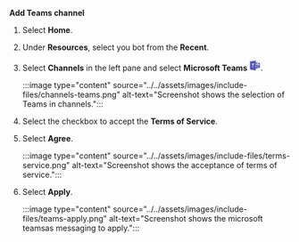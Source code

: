 **Add Teams channel**

1. Select **Home**.

1. Under **Resources**, select you bot from the **Recent**.

1. Select **Channels** in the left pane and select **Microsoft Teams** <img src="../../assets/images/include-files/teams-icon.png" alt="Teams icon" width="20"/>.

    :::image type="content" source="../../assets/images/include-files/channels-teams.png" alt-text="Screenshot shows the selection of Teams in channels.":::

1. Select the checkbox to accept the **Terms of Service**.

1. Select **Agree**.

    :::image type="content" source="../../assets/images/include-files/terms-service.png" alt-text="Screenshot shows the acceptance of terms of service.":::

1. Select **Apply**.

    :::image type="content" source="../../assets/images/include-files/teams-apply.png" alt-text="Screenshot shows the microsoft teamsas messaging to apply.":::